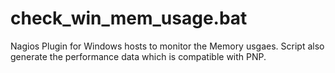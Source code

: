 # check_win_mem_usage.bat
Nagios Plugin for Windows hosts to monitor the Memory usgaes. Script also generate the performance data which is compatible with PNP.
